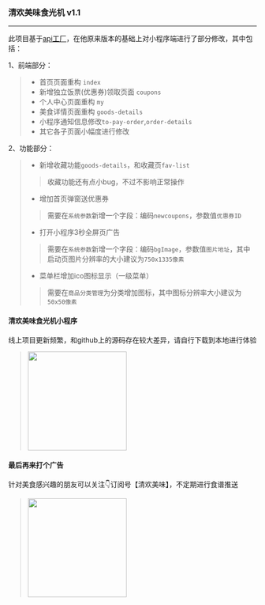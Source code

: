 ### 清欢美味食光机 v1.1
------
此项目基于[api工厂](https://www.it120.cc)，在他原来版本的基础上对小程序端进行了部分修改，其中包括：

1、前端部分：
> * 首页页面重构 `index`
> * 新增独立饭票(优惠券)领取页面 `coupons`
> * 个人中心页面重构 `my`
> * 美食详情页面重构 `goods-details`
> * 小程序通知信息修改`to-pay-order`,`order-details`
> * 其它各子页面小幅度进行修改

2、功能部分：
> * 新增收藏功能`goods-details`，和收藏页`fav-list`
>> 收藏功能还有点小bug，不过不影响正常操作
> * 增加首页弹窗送优惠券
>> 需要在`系统参数`新增一个字段：编码`newcoupons`，参数值`优惠券ID`
> * 打开小程序3秒全屏页广告
>> 需要在`系统参数`新增一个字段：编码`bgImage`，参数值`图片地址`，其中启动页图片分辨率的大小建议为`750x1335像素`
> * 菜单栏增加ico图标显示（一级菜单）
>> 需要在`商品分类管理`为分类增加图标，其中图标分辨率大小建议为`50x50像素`


#### 清欢美味食光机小程序
线上项目更新频繁，和github上的源码存在较大差异，请自行下载到本地进行体验
><img src="https://cdn.it120.cc/apifactory/2018/02/12/4abe53582c924e4901bdf9257e585ed2.jpg" width="200"/>

#### 最后再来打个广告
针对美食感兴趣的朋友可以关注👇订阅号【清欢美味】，不定期进行食谱推送
><img src="https://cdn.it120.cc/apifactory/2018/01/31/9058ca58e9225ab2755c789066988dc4.jpg" width="200"/>

